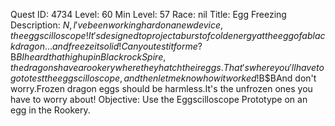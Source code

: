 Quest ID: 4734
Level: 60
Min Level: 57
Race: nil
Title: Egg Freezing
Description: $N, I've been working hard on a new device, the eggscilloscope!It's designed to project a burst of cold energy at the egg of a black dragon... and freeze it solid!Can you test it for me?$B$BI heard that high up in Blackrock Spire, the dragons have a rookery where they hatch their eggs.That's where you'll have to go to test the eggscilloscope, and then let me know how it worked!$B$BAnd don't worry.Frozen dragon eggs should be harmless.It's the unfrozen ones you have to worry about!
Objective: Use the Eggscilloscope Prototype on an egg in the Rookery.
